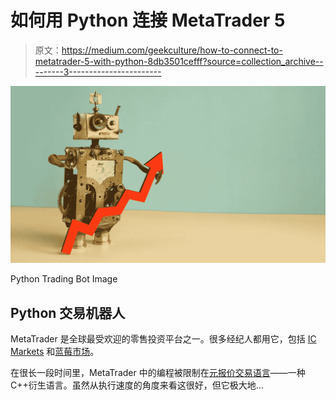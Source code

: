 # 如何用 Python 连接 MetaTrader 5

> 原文：<https://medium.com/geekculture/how-to-connect-to-metatrader-5-with-python-8db3501cefff?source=collection_archive---------3----------------------->

![](img/a38123b399fdde6020cc28d7e902d971.png)

Python Trading Bot Image

## Python 交易机器人

MetaTrader 是全球最受欢迎的零售投资平台之一。很多经纪人都用它，包括 [IC Markets](https://www.icmarkets.com/au/en) 和[蓝莓市场](https://blueberrymarkets.com/)。

在很长一段时间里，MetaTrader 中的编程被限制在[元报价交易语言](https://www.metaquotes.net/en/metatrader5/algorithmic-trading/mql5)——一种 C++衍生语言。虽然从执行速度的角度来看这很好，但它极大地…